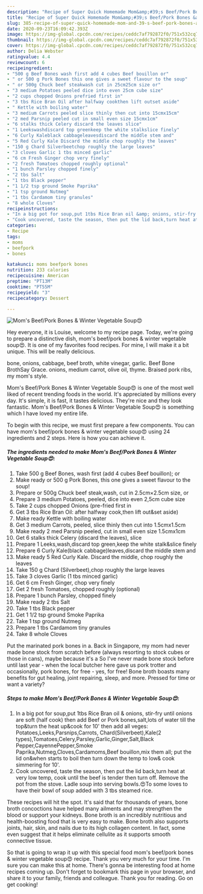 ```yaml
---
description: "Recipe of Super Quick Homemade Mom&amp;#39;s Beef/Pork Bones &amp;amp; Winter Vegetable Soup😍"
title: "Recipe of Super Quick Homemade Mom&amp;#39;s Beef/Pork Bones &amp;amp; Winter Vegetable Soup😍"
slug: 385-recipe-of-super-quick-homemade-mom-and-39-s-beef-pork-bones-and-amp-winter-vegetable-soup
date: 2020-09-23T16:09:42.393Z
image: https://img-global.cpcdn.com/recipes/ceddc7af792872f0/751x532cq70/moms-beefpork-bones-winter-vegetable-soup😍-recipe-main-photo.jpg
thumbnail: https://img-global.cpcdn.com/recipes/ceddc7af792872f0/751x532cq70/moms-beefpork-bones-winter-vegetable-soup😍-recipe-main-photo.jpg
cover: https://img-global.cpcdn.com/recipes/ceddc7af792872f0/751x532cq70/moms-beefpork-bones-winter-vegetable-soup😍-recipe-main-photo.jpg
author: Delia Webster
ratingvalue: 4.4
reviewcount: 6
recipeingredient:
- "500 g Beef Bones wash first add 4 cubes Beef bouillon or"
- " or 500 g Pork Bones this one gives a sweet flavour to the soup"
- " or 500g Chuck beef steakwash cut in 25cm25cm size or"
- "3 medium Potatoes peeled dice into even 25cm cube size"
- "2 cups chopped Onions prefried first in"
- "3 tbs Rice Bran Oil after halfway cookthen lift outset aside"
- " Kettle with boiling water"
- "3 medium Carrots peeled slice thinly then cut into 15cmx15cm"
- "2 med Parsnip peeled cut in small even size 15cmx1cm"
- "6 stalks thick Celery discard the leaves slice"
- "1 Leekswashdiscard top greenkeep the white stalkslice finely"
- "6 Curly Kaleblack cabbageleavesdiscard the middle stem and"
- "5 Red Curly Kale Discard the middle chop roughly the leaves"
- "150 g Chard Silverbeetchop roughly the large leaves"
- "3 cloves Garlic 1 tbs minced garlic"
- "6 cm Fresh Ginger chop very finely"
- "2 fresh Tomatoes chopped roughly optional"
- "1 bunch Parsley chopped finely"
- "2 tbs Salt"
- "1 tbs Black pepper"
- "1 1/2 tsp ground Smoke Paprika"
- "1 tsp ground Nutmeg"
- "1 tbs Cardamom tiny granules"
- "8 whole Cloves"
recipeinstructions:
- "In a big pot for soup,put 1tbs Rice Bran oil &amp; onions, stir-fry until onions are soft (half cook) then add Beef or Pork bones,salt,lots of water till the top&amp;turn the heat up&amp;cook for 10&#39; then add all veges: Potatoes,Leeks,Parsnips,Carrots, Chard(Silverbeet),Kale(2 types),Tomatoes,Celery,Parsley,Garlic,Ginger,Salt,Black Pepper,CayennePepper,Smoke Paprika,Nutmeg,Cloves,Cardamoms,Beef bouillon,mix them all; put the lid on&amp;when starts to boil then turn down the temp to low&amp; cook simmering for 10&#39;."
- "Cook uncovered, taste the season, then put the lid back,turn heat at very low temp, cook until the beef is tender then turn off. Remove the pot from the stove. Ladle soup into serving bowls.😍To some loves to have their bowl of soup added with 3 tbs steamed rice."
categories:
- Recipe
tags:
- moms
- beefpork
- bones

katakunci: moms beefpork bones 
nutrition: 233 calories
recipecuisine: American
preptime: "PT13M"
cooktime: "PT55M"
recipeyield: "3"
recipecategory: Dessert

---
```



![Mom&#39;s Beef/Pork Bones &amp; Winter Vegetable Soup😍](https://img-global.cpcdn.com/recipes/ceddc7af792872f0/751x532cq70/moms-beefpork-bones-winter-vegetable-soup😍-recipe-main-photo.jpg)

Hey everyone, it is Louise, welcome to my recipe page. Today, we're going to prepare a distinctive dish, mom&#39;s beef/pork bones &amp; winter vegetable soup😍. It is one of my favorites food recipes. For mine, I will make it a bit unique. This will be really delicious.

bone, onions, cabbage, beef broth, white vinegar, garlic. Beef Bone BrothSay Grace. onions, medium carrot, olive oil, thyme. Braised pork ribs, my mom&#39;s style.

Mom&#39;s Beef/Pork Bones &amp; Winter Vegetable Soup😍 is one of the most well liked of recent trending foods in the world. It's appreciated by millions every day. It's simple, it is fast, it tastes delicious. They're nice and they look fantastic. Mom&#39;s Beef/Pork Bones &amp; Winter Vegetable Soup😍 is something which I have loved my entire life.


To begin with this recipe, we must first prepare a few components. You can have mom&#39;s beef/pork bones &amp; winter vegetable soup😍 using 24 ingredients and 2 steps. Here is how you can achieve it.

<!--inarticleads1-->

##### The ingredients needed to make Mom&#39;s Beef/Pork Bones &amp; Winter Vegetable Soup😍:

1. Take 500 g Beef Bones, wash first (add 4 cubes Beef bouillon); or
1. Make ready  or 500 g Pork Bones, this one gives a sweet flavour to the soup!
1. Prepare  or 500g Chuck beef steak,wash, cut in 2.5cm×2.5cm size, or
1. Prepare 3 medium Potatoes, peeled, dice into even 2,5cm cube size
1. Take 2 cups chopped Onions (pre-fried first in
1. Get 3 tbs Rice Bran Oil: after halfway cook,then lift out&amp;set aside)
1. Make ready  Kettle with boiling water
1. Get 3 medium Carrots, peeled, slice thinly then cut into 1.5cmx1.5cm
1. Make ready 2 med Parsnip peeled, cut in small even size 1.5cmx1cm
1. Get 6 stalks thick Celery (discard the leaves), slice
1. Prepare 1 Leeks,wash,discard top green,keep the white stalk&amp;slice finely
1. Prepare 6 Curly Kale(black cabbage)leaves,discard the middle stem and
1. Make ready 5 Red Curly Kale. Discard the middle, chop roughly the leaves
1. Take 150 g Chard (Silverbeet),chop roughly the large leaves
1. Take 3 cloves Garlic (1 tbs minced garlic)
1. Get 6 cm Fresh Ginger, chop very finely
1. Get 2 fresh Tomatoes, chopped roughly (optional)
1. Prepare 1 bunch Parsley, chopped finely
1. Make ready 2 tbs Salt
1. Take 1 tbs Black pepper
1. Get 1 1/2 tsp ground Smoke Paprika
1. Take 1 tsp ground Nutmeg
1. Prepare 1 tbs Cardamom tiny granules
1. Take 8 whole Cloves


Put the marinated pork bones in a. Back in Singapore, my mom had never made bone stock from scratch before (always resorting to stock cubes or those in cans), maybe because it&#39;s a So I&#39;ve never made bone stock before until last year - when the local butcher here gave us pork trotter and occasionally, pork bones, for free - yes, for free! Bone broth boasts many benefits for gut healing, joint repairing, sleep, and more. Pressed for time or want a variety? 

<!--inarticleads2-->

##### Steps to make Mom&#39;s Beef/Pork Bones &amp; Winter Vegetable Soup😍:

1. In a big pot for soup,put 1tbs Rice Bran oil &amp; onions, stir-fry until onions are soft (half cook) then add Beef or Pork bones,salt,lots of water till the top&amp;turn the heat up&amp;cook for 10&#39; then add all veges: Potatoes,Leeks,Parsnips,Carrots, Chard(Silverbeet),Kale(2 types),Tomatoes,Celery,Parsley,Garlic,Ginger,Salt,Black Pepper,CayennePepper,Smoke Paprika,Nutmeg,Cloves,Cardamoms,Beef bouillon,mix them all; put the lid on&amp;when starts to boil then turn down the temp to low&amp; cook simmering for 10&#39;.
1. Cook uncovered, taste the season, then put the lid back,turn heat at very low temp, cook until the beef is tender then turn off. Remove the pot from the stove. Ladle soup into serving bowls.😍To some loves to have their bowl of soup added with 3 tbs steamed rice.


These recipes will hit the spot. It&#39;s said that for thousands of years, bone broth concoctions have helped many ailments and may strengthen the blood or support your kidneys. Bone broth is an incredibly nutritious and health-boosting food that is very easy to make. Bone broth also supports joints, hair, skin, and nails due to its high collagen content. In fact, some even suggest that it helps eliminate cellulite as it supports smooth connective tissue. 

So that is going to wrap it up with this special food mom&#39;s beef/pork bones &amp; winter vegetable soup😍 recipe. Thank you very much for your time. I'm sure you can make this at home. There's gonna be interesting food at home recipes coming up. Don't forget to bookmark this page in your browser, and share it to your family, friends and colleague. Thank you for reading. Go on get cooking!
